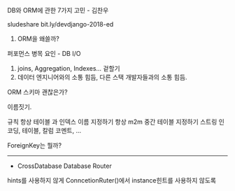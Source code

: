 DB와 ORM에 관한 7가지 고민 - 김찬우

sludeshare bit.ly/devdjango-2018-ed

1. ORM을 왜쓸까?

퍼포먼스 병목 요인 - DB I/O

1. joins, Aggregation, Indexes... 겉할기
2. 데이터 엔지니어와의 소통 힘듬, 다른 스택 개발자들과의 소통 힘듬.

ORM 스키마 괜찮은가?

이름짓기.

규칙
항상 테이블 과 인덱스 이름 지정하기
항상 m2m 중간 테이블 지정하기
스트링 인코딩, 테이블, 칼럼 코멘트, ...

ForeignKey는 뭘까?


---
* CrossDatabase
Database Router

hints를 사용하지 않게
ConncetionRuter()에서 instance힌트를 사용하지 않도록

